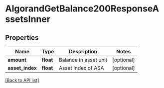 # AlgorandGetBalance200ResponseAssetsInner

## Properties

Name | Type | Description | Notes
------------ | ------------- | ------------- | -------------
**amount** | **float** | Balance in asset unit | [optional]
**asset_index** | **float** | Asset Index of ASA | [optional]

[[Back to API list]](../../README.md#api-endpoints)
